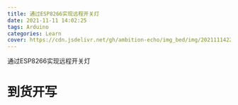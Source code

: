```yaml
---
title: 通过ESP8266实现远程开关灯
date: 2021-11-11 14:02:25
tags: Arduino
categories: Learn
cover: https://cdn.jsdelivr.net/gh/ambition-echo/img_bed/img/20211114221829.png
---
```

通过ESP8266实现远程开关灯
<!-- more -->
# 到货开写